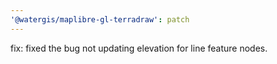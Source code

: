 ```yaml
---
'@watergis/maplibre-gl-terradraw': patch
---
```


fix: fixed the bug not updating elevation for line feature nodes.

